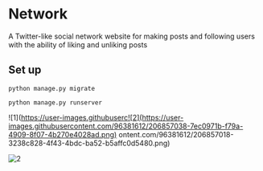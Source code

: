 # Network
A Twitter-like social network website for making posts and following users with the ability of liking and unliking posts

## Set up

`python manage.py migrate`

`python manage.py runserver`


![1](https://user-images.githubuserc![2](https://user-images.githubusercontent.com/96381612/206857038-7ec0971b-f79a-4909-8f07-4b270e4028ad.png)
ontent.com/96381612/206857018-3238c828-4f43-4bdc-ba52-b5affc0d5480.png)





![2](https://user-images.githubusercontent.com/96381612/206857056-1df5b9d6-c625-4956-bf70-cb04e0eccade.png)
